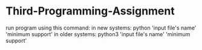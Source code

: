 # Third-Programming-Assignment
run program using this command:
in new systems:
python 'input file's name' 'minimum support'
in older systems:
python3 'input file's name' 'minimum support'
